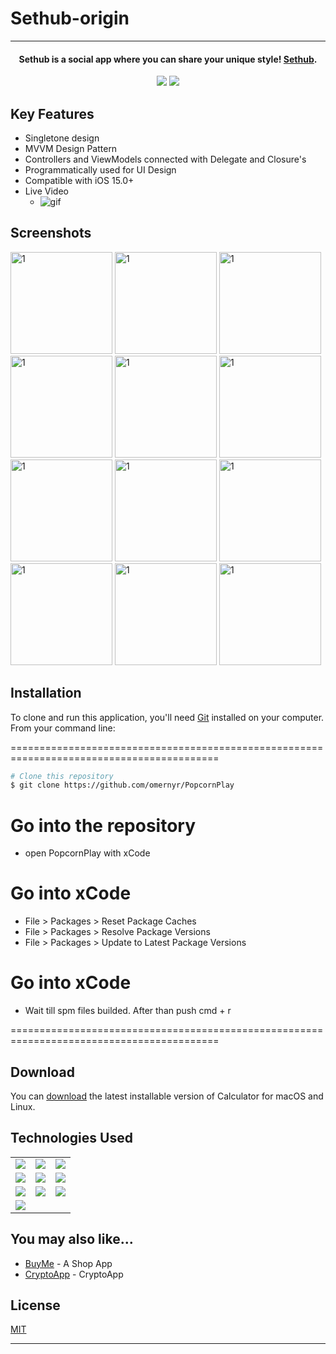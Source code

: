 # Sethub-origin

<hr>
<h4 align="center">Sethub is a social app where you can share your unique style! <a href="https://github.com/omernyr/Sethub-origin" target="_blank">Sethub</a>.</h4>

<p align="center">
  <img src="https://img.shields.io/github/commit-activity/y/omernyr/Sethub-origin">
  <img src="https://img.shields.io/github/license/omernyr/Sethub-origin">
</p>

## Key Features


* Singletone design
* MVVM Design Pattern
* Controllers and ViewModels connected with Delegate and Closure's
* Programmatically used for UI Design
* Compatible with iOS 15.0+
* Live Video
  - ![gif](https://github.com/omernyr/Sethub-origin/assets/89137487/dc7b8587-f087-48fc-be1a-d0a6833966b4)

 
## Screenshots

<img width="163" alt="1" src="https://github.com/omernyr/Sethub-origin/assets/89137487/353c9c0e-88be-402c-ad05-aa6030cab2a9"> <img width="163" alt="1" src="https://github.com/omernyr/Sethub-origin/assets/89137487/d629f00d-2d3e-4ce7-b2ed-4d6dd64c8b68"> <img width="163" alt="1" src="https://github.com/omernyr/Sethub-origin/assets/89137487/1bd82aef-bdc0-4de2-9d1e-c3b403e931c7"> <img width="163" alt="1" src="https://github.com/omernyr/Sethub-origin/assets/89137487/5819def0-77aa-407f-94bf-67080b5455db"> <img width="163" alt="1" src="https://github.com/omernyr/Sethub-origin/assets/89137487/5f12c70d-c7f0-4485-9212-eed7fa08ba38"> <img width="163" alt="1" src="https://github.com/omernyr/Sethub-origin/assets/89137487/0cb0844f-07c5-4a6d-a742-e236bfef9fae"> <img width="163" alt="1" src="https://github.com/omernyr/Sethub-origin/assets/89137487/fa7f7c1d-74c3-4983-9451-9b1d1f310e3e"> <img width="163" alt="1" src="https://github.com/omernyr/Sethub-origin/assets/89137487/abe892bf-3172-45df-ac67-d2fae91b5182"> <img width="163" alt="1" src="https://github.com/omernyr/Sethub-origin/assets/89137487/7f23e60f-dae5-440c-9dfe-1d509b6a57ed"> <img width="163" alt="1" src="https://github.com/omernyr/Sethub-origin/assets/89137487/6338b9e2-d830-49bf-ab26-676185feed51"> <img width="163" alt="1" src="https://github.com/omernyr/Sethub-origin/assets/89137487/4cb16b47-44b7-4465-8ac2-279b439a0131"> <img width="163" alt="1" src="https://github.com/omernyr/Sethub-origin/assets/89137487/2a4602d3-f5e2-42b5-9691-dc28be986faa">
  

## Installation

To clone and run this application, you'll need [Git](https://git-scm.com) installed on your computer. From your command line:

==========================================================================================
 ```bash
 # Clone this repository
 $ git clone https://github.com/omernyr/PopcornPlay
 ```
 # Go into the repository
 - open PopcornPlay with xCode
 
 # Go into xCode
 - File > Packages > Reset Package Caches
 - File > Packages > Resolve Package Versions
 - File > Packages > Update to Latest Package Versions
 
 # Go into xCode
 - Wait till spm files builded. After than push cmd + r
 
==========================================================================================


## Download

You can [download](https://github.com/omernyr/Sethub-origin) the latest installable version of Calculator for macOS and Linux.

## Technologies Used

<table style"float:right;">
  <tr>
    <td><img src="https://img.shields.io/badge/Swift-FA7343?style=for-the-badge&logo=swift&logoColor=white"/></td>
    <td><img src="https://img.shields.io/badge/Xcode-007ACC?style=for-the-badge&logo=Xcode&logoColor=white"></td>
    <td><img src="https://img.shields.io/badge/UIKit-043b5c?style=for-the-badge&logo=swift&logoColor=white"></td>
  </tr>
  <tr>
    <td><img src="https://img.shields.io/badge/GitHub-100000?style=for-the-badge&logo=github&logoColor=white"/></td>
    <td><img src="https://img.shields.io/badge/GIT-E44C30?style=for-the-badge&logo=git&logoColor=white"/></td>
    <td><img src="https://img.shields.io/badge/firebase-ffca28?style=for-the-badge&logo=firebase&logoColor=red"/></td>
  </tr>
  <tr>
    <td><img src="https://img.shields.io/badge/IQKeyboardManager-298D46?style=for-the-badge&logoColor=white"/></td>
    <td><img src="https://img.shields.io/badge/moya-cf2f74?style=for-the-badge&logoColor=red"/></td>
    <td><img src="https://img.shields.io/badge/KingFisher-5091CD?style=for-the-badge&&logoColor=white"/></td>
  </tr>
  <tr>
    <td><img src="https://img.shields.io/badge/Auto_Layout-fbc093?style=for-the-badge&logo=swift&logoColor=white"/></td>
  </tr>
</table>

## You may also like...

- [BuyMe](https://github.com/omernyr/BuyMe) - A Shop App
- [CryptoApp](https://github.com/omernyr/CryptoApp) - CryptoApp

## License

[MIT](https://choosealicense.com/licenses/mit)

---
